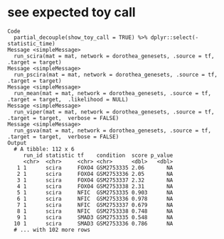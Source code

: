 # see expected toy call

    Code
      partial_decouple(show_toy_call = TRUE) %>% dplyr::select(-statistic_time)
    Message <simpleMessage>
      run_scira(mat = mat, network = dorothea_genesets, .source = tf, .target = target)
    Message <simpleMessage>
      run_pscira(mat = mat, network = dorothea_genesets, .source = tf, .target = target)
    Message <simpleMessage>
      run_mean(mat = mat, network = dorothea_genesets, .source = tf, .target = target,  .likelihood = NULL)
    Message <simpleMessage>
      run_viper(mat = mat, network = dorothea_genesets, .source = tf, .target = target,  verbose = FALSE)
    Message <simpleMessage>
      run_gsva(mat = mat, network = dorothea_genesets, .source = tf, .target = target,  verbose = FALSE)
    Output
      # A tibble: 112 x 6
         run_id statistic tf    condition  score p_value
         <chr>  <chr>     <chr> <chr>      <dbl>   <dbl>
       1 1      scira     FOXO4 GSM2753335 2.06       NA
       2 1      scira     FOXO4 GSM2753336 2.05       NA
       3 1      scira     FOXO4 GSM2753337 2.32       NA
       4 1      scira     FOXO4 GSM2753338 2.31       NA
       5 1      scira     NFIC  GSM2753335 0.903      NA
       6 1      scira     NFIC  GSM2753336 0.978      NA
       7 1      scira     NFIC  GSM2753337 0.679      NA
       8 1      scira     NFIC  GSM2753338 0.748      NA
       9 1      scira     SMAD3 GSM2753335 0.548      NA
      10 1      scira     SMAD3 GSM2753336 0.786      NA
      # ... with 102 more rows

